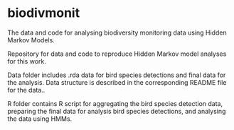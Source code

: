 # biodivmonit

The data and code for analysing biodiversity monitoring data using Hidden Markov Models.

Repository for data and code to reproduce Hidden Markov model analyses for this work.

Data folder includes .rda data for bird species detections and final data for the analysis.  Data structure is described in the corresponding README file for the data..

R folder contains R script for aggregating the bird species detection data, preparing the final data for analysis bird species detections, and analysing the data using HMMs. 
